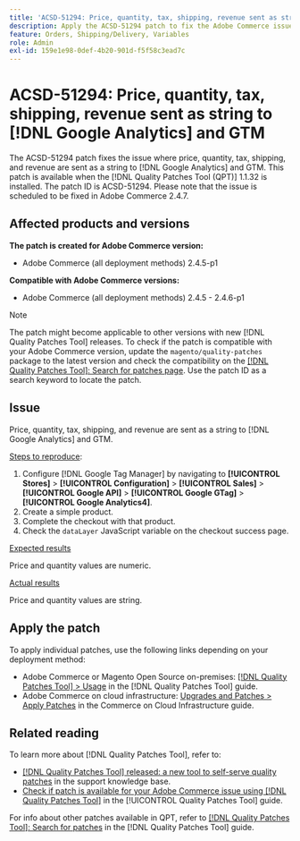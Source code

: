 ```yaml
---
title: 'ACSD-51294: Price, quantity, tax, shipping, revenue sent as string to [!DNL Google Analytics] and GTM'
description: Apply the ACSD-51294 patch to fix the Adobe Commerce issue where price, quantity, tax, shipping, and revenue are sent as a string to [!DNL Google Analytics] and GTM.
feature: Orders, Shipping/Delivery, Variables
role: Admin
exl-id: 159e1e98-0def-4b20-901d-f5f58c3ead7c
---
```

# ACSD-51294: Price, quantity, tax, shipping, revenue sent as string to [!DNL Google Analytics] and GTM

The ACSD-51294 patch fixes the issue where price, quantity, tax, shipping, and revenue are sent as a string to [!DNL Google Analytics] and GTM. This patch is available when the [!DNL Quality Patches Tool (QPT)] 1.1.32 is installed. The patch ID is ACSD-51294. Please note that the issue is scheduled to be fixed in Adobe Commerce 2.4.7.

## Affected products and versions

**The patch is created for Adobe Commerce version:**

* Adobe Commerce (all deployment methods) 2.4.5-p1

**Compatible with Adobe Commerce versions:**

* Adobe Commerce (all deployment methods) 2.4.5 - 2.4.6-p1

>[!NOTE]
>
>The patch might become applicable to other versions with new [!DNL Quality Patches Tool] releases. To check if the patch is compatible with your Adobe Commerce version, update the `magento/quality-patches` package to the latest version and check the compatibility on the [[!DNL Quality Patches Tool]: Search for patches page](<https://experienceleague.adobe.com/tools/commerce-quality-patches/index.html>). Use the patch ID as a search keyword to locate the patch.

## Issue

Price, quantity, tax, shipping, and revenue are sent as a string to [!DNL Google Analytics] and GTM.

<u>Steps to reproduce</u>:

1. Configure [!DNL Google Tag Manager] by navigating to **[!UICONTROL Stores]** > **[!UICONTROL Configuration]** > **[!UICONTROL Sales]** > **[!UICONTROL Google API]** > **[!UICONTROL Google GTag]** > **[!UICONTROL Google Analytics4]**.
2. Create a simple product.
3. Complete the checkout with that product.
4. Check the `dataLayer` JavaScript variable on the checkout success page.

<u>Expected results</u>

Price and quantity values are numeric.

<u>Actual results</u>

Price and quantity values are string.

## Apply the patch

To apply individual patches, use the following links depending on your deployment method:

* Adobe Commerce or Magento Open Source on-premises: [[!DNL Quality Patches Tool] > Usage](<https://experienceleague.adobe.com/docs/commerce-operations/tools/quality-patches-tool/usage.html>) in the [!DNL Quality Patches Tool] guide.
* Adobe Commerce on cloud infrastructure: [Upgrades and Patches > Apply Patches](https://experienceleague.adobe.com/docs/commerce-cloud-service/user-guide/develop/upgrade/apply-patches.html) in the Commerce on Cloud Infrastructure guide.

## Related reading

To learn more about [!DNL Quality Patches Tool], refer to:

* [[!DNL Quality Patches Tool] released: a new tool to self-serve quality patches](https://experienceleague.adobe.com/en/docs/commerce-knowledge-base/kb/announcements/commerce-announcements/magento-quality-patches-released-new-tool-to-self-serve-quality-patches) in the support knowledge base.
* [Check if patch is available for your Adobe Commerce issue using [!DNL Quality Patches Tool]](/help/tools/quality-patches-tool/patches-available-in-qpt/check-patch-for-magento-issue-with-magento-quality-patches.md) in the [!UICONTROL Quality Patches Tool] guide.


For info about other patches available in QPT, refer to [[!DNL Quality Patches Tool]: Search for patches](<https://experienceleague.adobe.com/tools/commerce-quality-patches/index.html>) in the [!DNL Quality Patches Tool] guide.
